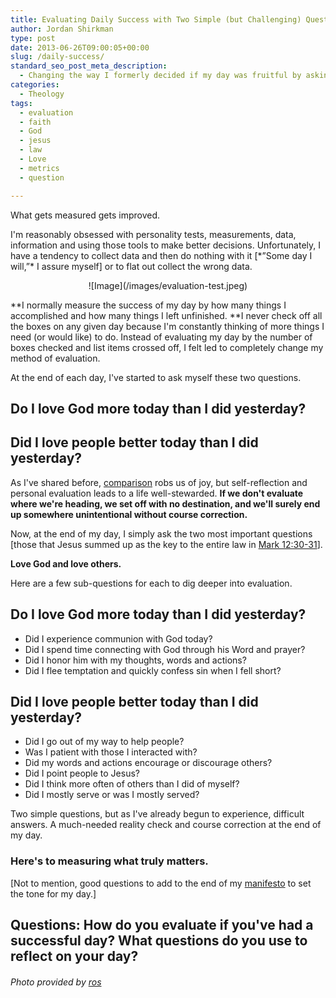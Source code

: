```yaml
---
title: Evaluating Daily Success with Two Simple (but Challenging) Questions
author: Jordan Shirkman
type: post
date: 2013-06-26T09:00:05+00:00
slug: /daily-success/
standard_seo_post_meta_description:
  - Changing the way I formerly decided if my day was fruitful by asking more important questions.
categories:
  - Theology
tags:
  - evaluation
  - faith
  - God
  - jesus
  - law
  - Love
  - metrics
  - question

---
```

What gets measured gets improved.

I'm reasonably obsessed with personality tests, measurements, data, information and using those tools to make better decisions. Unfortunately, I have a tendency to collect data and then do nothing with it [\*&#8221;Some day I will,&#8221;\* I assure myself] or to flat out collect the wrong data.

<p style="text-align: center;">
  ![Image](/images/evaluation-test.jpeg)
</p>

**I normally measure the success of my day by how many things I accomplished and how many things I left unfinished. **I never check off all the boxes on any given day because I'm constantly thinking of more things I need (or would like) to do. Instead of evaluating my day by the number of boxes checked and list items crossed off, I felt led to completely change my method of evaluation.

At the end of each day, I've started to ask myself these two questions.<!--more-->

## Do I love God more today than I did yesterday?

## Did I love people better today than I did yesterday?

As I've shared before, [comparison][1] robs us of joy, but self-reflection and personal evaluation leads to a life well-stewarded. **If we don't evaluate where we're heading, we set off with no destination, and we'll surely end up somewhere unintentional without course correction.**

Now, at the end of my day, I simply ask the two most important questions [those that Jesus summed up as the key to the entire law in [Mark 12:30-31](http://www.esvbible.org/Mark+12%3A30-31/)].

**Love God and love others.**

Here are a few sub-questions for each to dig deeper into evaluation.

## Do I love God more today than I did yesterday?

  * Did I experience communion with God today?
  * Did I spend time connecting with God through his Word and prayer?
  * Did I honor him with my thoughts, words and actions?
  * Did I flee temptation and quickly confess sin when I fell short?

## Did I love people better today than I did yesterday?

  * Did I go out of my way to help people?
  * Was I patient with those I interacted with?
  * Did my words and actions encourage or discourage others?
  * Did I point people to Jesus?
  * Did I think more often of others than I did of myself?
  * Did I mostly serve or was I mostly served?

Two simple questions, but as I've already begun to experience, difficult answers. A much-needed reality check and course correction at the end of my day.

### Here's to measuring what truly matters.

[Not to mention, good questions to add to the end of my [manifesto](https://jshirk.com/blog/morning-manifesto/) to set the tone for my day.]

## Questions: How do you evaluate if you've had a successful day? What questions do you use to reflect on your day?

###### Photo provided by [ros](http://www.sxc.hu/profile/ros)

 [1]: jshirk.com/blog/highlight-reels/%E2%80%8E